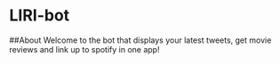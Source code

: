 # LIRI-bot

##About
Welcome to the bot that displays your latest tweets, get movie reviews and link up to spotify in one app!
